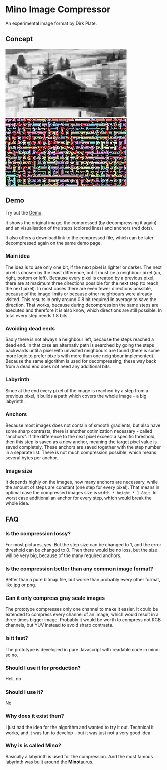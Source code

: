 # Mino Image Compressor

An experimental image format by Dirk Plate. 

## Concept

![Source](./assets/house.png)
![Source](./assets/labyrinth.png)

## Demo

Try out the [Demo](https://dplate.github.io/mino).

It shows the original image, the compressed (by decompressing it again) and an visualisation of the steps (colored lines) and anchors (red dots).

It also offers a download link to the compressed file, which can be later decompressed again on the same demo page.

### Main idea

The idea is to use only one bit, if the next pixel is lighter or darker. The next pixel is chosen by the least difference, but it must be a neighbour pixel (up, right, bottom or left). Because every pixel is created by a previous pixel, there are at maximum three directions possible for the next step (to reach the next pixel). In most cases there are even fewer directions possible, because of the image limits or because other neighbours were already visited. This results in only around 0.8 bit required in average to save the direction. That works, because during decompression the same steps are executed and therefore it is also know, which directions are still possible. In total every step needs 1.8 bits.

### Avoiding dead ends

Sadly there is not always a neighbour left, because the steps reached a dead end. In that case an alternativ path is searched by going the steps backwards until a pixel with unvisited neighbours are found (there is some more logic to prefer pixels with more than one neighbour implemented). Because the same algorithm is used for decompressing, these way back from a dead end does not need any additional bits.

### Labyrinth

Since at the end every pixel of the image is reached by a step from a previous pixel, it builds a path which covers the whole image - a big labyrinth.

### Anchors

Because most images does not contain of smooth gradients, but also have some sharp contrasts, there is another optimization necessary - called "anchors". If the difference to the next pixel exceed a specific threshold, then this step is saved as a new anchor, meaning the target pixel value is saved completely. These anchors are saved together with the step number in a separate list. There is not much compression possible, which means several bytes per anchor. 

### Image size

It depends highly on the images, how many anchors are necessary, while the amount of steps are constant (one step for every pixel). That means in optimal case the compressed images size is `width * height * 1.8bit`. In worst case additional an anchor for every step, which would break the whole idea.

## FAQ

### Is the compression lossy?

For most pictures, yes. But the step size can be changed to 1, and the error threshold can be changed to 0. Then there would be no loss, but the size will be very big, because of the many required anchors.

### Is the compression better than any common image format?

Better than a pure bitmap file, but worse than probably every other format, like jpg or png.

### Can it only compress gray scale images

The prototype compresses only one channel to make it easier. It could be extended to compress every channel of an image, which would result in a three times bigger image. Probably it would be worth to compress not RGB channels, but YUV instead to avoid sharp contrasts.

### Is it fast?

The prototype is developed in pure Javascript with readable code in mind: so no.

### Should I use it for production?

Hell, no

### Should I use it?

No

### Why does it exist then?

I just had the idea for the algorithm and wanted to try it out. Technical it works, and it was fun to develop - but it was just not a very good idea.

### Why is is called Mino?

Basically a labyrinth is used for the compression. And the most famous labyrinth was built around the **Mino**taurus.
